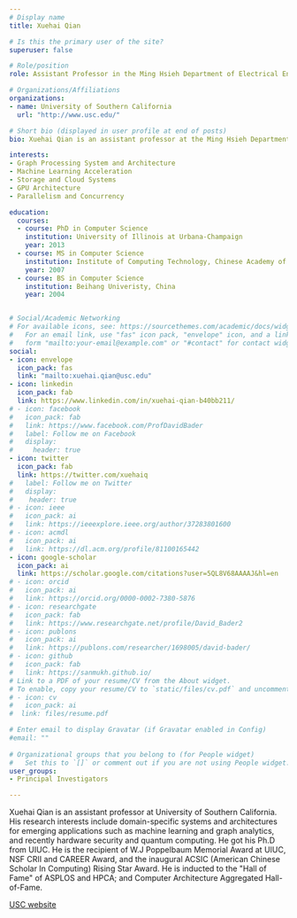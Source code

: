 ```yaml
---
# Display name
title: Xuehai Qian

# Is this the primary user of the site?
superuser: false

# Role/position
role: Assistant Professor in the Ming Hsieh Department of Electrical Engineering and Department of Computer Science

# Organizations/Affiliations
organizations:
- name: University of Southern California
  url: "http://www.usc.edu/"

# Short bio (displayed in user profile at end of posts)
bio: Xuehai Qian is an assistant professor at the Ming Hsieh Department of Electrical Engineering and the Department of Computer Science at the University of Southern California. Xuehai Qian leads the ALCHEM research group.

interests:
- Graph Processing System and Architecture
- Machine Learning Acceleration
- Storage and Cloud Systems
- GPU Architecture
- Parallelism and Concurrency

education:
  courses:
  - course: PhD in Computer Science
    institution: University of Illinois at Urbana-Champaign
    year: 2013
  - course: MS in Computer Science
    institution: Institute of Computing Technology, Chinese Academy of Sciences
    year: 2007
  - course: BS in Computer Science
    institution: Beihang Univeristy, China
    year: 2004


# Social/Academic Networking
# For available icons, see: https://sourcethemes.com/academic/docs/widgets/#icons
#   For an email link, use "fas" icon pack, "envelope" icon, and a link in the
#   form "mailto:your-email@example.com" or "#contact" for contact widget.
social:
- icon: envelope
  icon_pack: fas
  link: "mailto:xuehai.qian@usc.edu"
- icon: linkedin
  icon_pack: fab
  link: https://www.linkedin.com/in/xuehai-qian-b40bb211/
# - icon: facebook
#   icon_pack: fab
#   link: https://www.facebook.com/ProfDavidBader
#   label: Follow me on Facebook
#   display:
#     header: true
- icon: twitter
  icon_pack: fab
  link: https://twitter.com/xuehaiq
#   label: Follow me on Twitter
#   display:
#    header: true
# - icon: ieee
#   icon_pack: ai
#   link: https://ieeexplore.ieee.org/author/37283801600
# - icon: acmdl
#   icon_pack: ai
#   link: https://dl.acm.org/profile/81100165442
- icon: google-scholar
  icon_pack: ai
  link: https://scholar.google.com/citations?user=5QL8V68AAAAJ&hl=en
# - icon: orcid
#   icon_pack: ai
#   link: https://orcid.org/0000-0002-7380-5876
# - icon: researchgate
#   icon_pack: fab
#   link: https://www.researchgate.net/profile/David_Bader2
# - icon: publons
#   icon_pack: ai
#   link: https://publons.com/researcher/1698005/david-bader/
# - icon: github
#   icon_pack: fab
#   link: https://sanmukh.github.io/
# Link to a PDF of your resume/CV from the About widget.
# To enable, copy your resume/CV to `static/files/cv.pdf` and uncomment the lines below.  
# - icon: cv
#   icon_pack: ai
#  link: files/resume.pdf

# Enter email to display Gravatar (if Gravatar enabled in Config)
#email: ""
  
# Organizational groups that you belong to (for People widget)
#   Set this to `[]` or comment out if you are not using People widget.  
user_groups:
- Principal Investigators

---
```



Xuehai Qian is an assistant professor at University of Southern California. His research interests include domain-specific systems and architectures for emerging applications such as machine learning and graph analytics, and recently hardware security and quantum computing. He got his Ph.D from UIUC. He is the recipient of W.J Poppelbaum Memorial Award at UIUC, NSF CRII and CAREER Award, and the inaugural ACSIC (American Chinese Scholar In Computing) Rising Star Award. He is inducted to the "Hall of Fame" of ASPLOS and HPCA; and Computer Architecture Aggregated Hall-of-Fame. 

[USC website](http://alchem.usc.edu/portal/xuehaiq.html)
